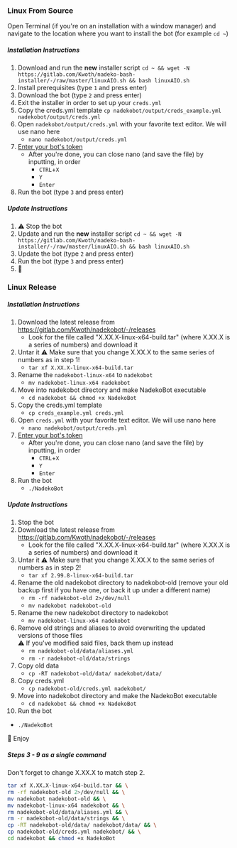 ### Linux From Source 

Open Terminal (if you're on an installation with a window manager) and navigate to the location where you want to install the bot (for example `cd ~`) 

##### Installation Instructions

1. Download and run the **new** installer script `cd ~ && wget -N https://gitlab.com/Kwoth/nadeko-bash-installer/-/raw/master/linuxAIO.sh && bash linuxAIO.sh`
2. Install prerequisites (type `1` and press enter)
3. Download the bot (type `2` and press enter)
4. Exit the installer in order to set up your `creds.yml` 
5. Copy the creds.yml template `cp nadekobot/output/creds_example.yml nadekobot/output/creds.yml` 
6. Open `nadekobot/output/creds.yml` with your favorite text editor. We will use nano here
   - `nano nadekobot/output/creds.yml`
7. [Enter your bot's token](#creds-guide)
   - After you're done, you can close nano (and save the file) by inputting, in order 
      - `CTRL`+`X`
      - `Y`
      - `Enter`
8. Run the bot (type `3` and press enter)

##### Update Instructions

1. ⚠ Stop the bot
2. Update and run the **new** installer script `cd ~ && wget -N https://gitlab.com/Kwoth/nadeko-bash-installer/-/raw/master/linuxAIO.sh && bash linuxAIO.sh`
3. Update the bot (type `2` and press enter)
4. Run the bot (type `3` and press enter)
5. 🎉 

### Linux Release

##### Installation Instructions

1. Download the latest release from <https://gitlab.com/Kwoth/nadekobot/-/releases>
   - Look for the file called "X.XX.X-linux-x64-build.tar" (where X.XX.X is a series of numbers) and download it
2. Untar it 
   ⚠ Make sure that you change X.XX.X to the same series of numbers as in step 1!
   - `tar xf X.XX.X-linux-x64-build.tar`
3. Rename the `nadekobot-linux-x64` to `nadekobot` 
   - `mv nadekobot-linux-x64 nadekobot`
4. Move into nadekobot directory and make NadekoBot executable
   - `cd nadekobot && chmod +x NadekoBot`
5. Copy the creds.yml template 
   - `cp creds_example.yml creds.yml` 
6. Open `creds.yml` with your favorite text editor. We will use nano here
   - `nano nadekobot/output/creds.yml`
8. [Enter your bot's token](#creds-guide)
   - After you're done, you can close nano (and save the file) by inputting, in order 
      - `CTRL`+`X`
      - `Y`
      - `Enter`
9. Run the bot
   - `./NadekoBot`

##### Update Instructions

1. Stop the bot
2. Download the latest release from <https://gitlab.com/Kwoth/nadekobot/-/releases>
   - Look for the file called "X.XX.X-linux-x64-build.tar" (where X.XX.X is a series of numbers) and download it
3. Untar it 
   ⚠ Make sure that you change X.XX.X to the same series of numbers as in step 2!
   - `tar xf 2.99.8-linux-x64-build.tar`
4. Rename the old nadekobot directory to nadekobot-old (remove your old backup first if you have one, or back it up under a different name)
   - `rm -rf nadekobot-old 2>/dev/null`
   - `mv nadekobot nadekobot-old`
5. Rename the new nadekobot directory to nadekobot
   - `mv nadekobot-linux-x64 nadekobot`
6. Remove old strings and aliases to avoid overwriting the updated versions of those files  
   ⚠ If you've modified said files, back them up instead
   - `rm nadekobot-old/data/aliases.yml`
   - `rm -r nadekobot-old/data/strings`
7. Copy old data
   - `cp -RT nadekobot-old/data/ nadekobot/data/`
8. Copy creds.yml
   - `cp nadekobot-old/creds.yml nadekobot/`
9. Move into nadekobot directory and make the NadekoBot executable
   - `cd nadekobot && chmod +x NadekoBot`
10. Run the bot 
   - `./NadekoBot`

🎉 Enjoy

##### Steps 3 - 9 as a single command  

Don't forget to change X.XX.X to match step 2.
```sh
tar xf X.XX.X-linux-x64-build.tar && \
rm -rf nadekobot-old 2>/dev/null && \
mv nadekobot nadekobot-old && \
mv nadekobot-linux-x64 nadekobot && \
rm nadekobot-old/data/aliases.yml && \
rm -r nadekobot-old/data/strings && \
cp -RT nadekobot-old/data/ nadekobot/data/ && \
cp nadekobot-old/creds.yml nadekobot/ && \
cd nadekobot && chmod +x NadekoBot
```